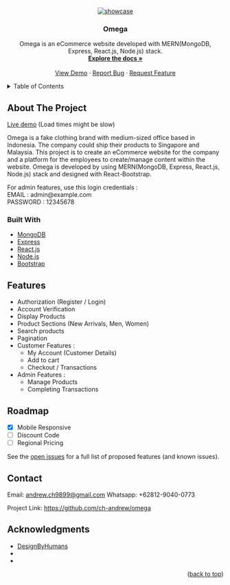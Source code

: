 <!-- PROJECT LOGO -->
<br />
<div align="center">
  <a href="https://github.com/ch-andrew/omega">
    <img src="https://d1o31fwgmtgkiy.cloudfront.net/images/Full-Home-page.png" alt="showcase">
  </a>

<h3 align="center">Omega</h3>

  <p align="center">
    Omega is an eCommerce website developed with MERN(MongoDB, Express, React.js, Node.js) stack.
    <br />
    <a href="https://github.com/ch-andrew/omega"><strong>Explore the docs »</strong></a>
    <br />
    <br />
    <a href="https://omega-u2ih.onrender.com/">View Demo</a>
    ·
    <a href="https://github.com/ch-andrew/omega/issues">Report Bug</a>
    ·
    <a href="https://github.com/ch-andrew/omega/issues">Request Feature</a>
  </p>
</div>



<!-- TABLE OF CONTENTS -->
<details>
  <summary>Table of Contents</summary>
  <ol>
    <li>
      <a href="#about-the-project">About The Project</a>
      <ul>
        <li><a href="#built-with">Built With</a></li>
      </ul>
    </li>
    <li><a href="#usage">Usage</a></li>
    <li><a href="#roadmap">Roadmap</a></li>
    <li><a href="#contact">Contact</a></li>
    <li><a href="#acknowledgments">Acknowledgments</a></li>
  </ol>
</details>



<!-- ABOUT THE PROJECT -->
## About The Project
[Live demo](https://omega-u2ih.onrender.com/) (Load times might be slow)

Omega is a fake clothing brand with medium-sized office based in Indonesia. The company could ship their products to Singapore and Malaysia. This project is to create an eCommerce website for the company and a platform for the employees to create/manage content within the website. Omega is developed by using MERN(MongoDB, Express, React.js, Node.js) stack and designed with React-Bootstrap.

<p>
  For admin features, use this login credentials :
  <br/>
  EMAIL     : admin@example.com
  <br/>
  PASSWORD  : 12345678
</p>

### Built With

* [MongoDB](https://www.mongodb.com/)
* [Express](https://expressjs.com/)
* [React.js](https://reactjs.org/)
* [Node.js](https://nodejs.org/)
* [Bootstrap](https://getbootstrap.com)

<!-- ROADMAP -->
## Features
- Authorization (Register / Login)
- Account Verification
- Display Products
- Product Sections (New Arrivals, Men, Women)
- Search products
- Pagination
- Customer Features :
  - My Account (Customer Details)
  - Add to cart
  - Checkout / Transactions
- Admin Features :
  - Manage Products
  - Completing Transactions

<!-- ROADMAP -->
## Roadmap

- [x] Mobile Responsive
- [ ] Discount Code
- [ ] Regional Pricing
    <!-- - [ ] Nested Feature -->

See the [open issues](https://github.com/ch-andrew/omega/issues) for a full list of proposed features (and known issues).

<!-- CONTACT -->
## Contact

Email: andrew.ch9899@gmail.com
Whatsapp: +62812-9040-0773

Project Link: https://github.com/ch-andrew/omega

<!-- ACKNOWLEDGMENTS -->
## Acknowledgments

* [DesignByHumans](https://www.designbyhumans.com/)
* []()
* []()

<p align="right">(<a href="#top">back to top</a>)</p>
